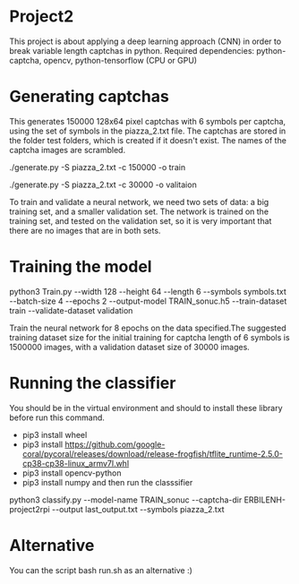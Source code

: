 # Project2
This project is about applying a deep learning approach (CNN) in order to break variable length captchas in python.
Required dependencies: python-captcha, opencv, python-tensorflow (CPU or GPU)

# Generating captchas
This generates 150000 128x64 pixel captchas with 6 symbols per captcha, using the
set of symbols in the piazza_2.txt file. The captchas are stored in the folder
test folders, which is created if it doesn't exist. The names of the captcha images
are scrambled.

   ./generate.py -S piazza_2.txt -c 150000 -o train

   ./generate.py -S piazza_2.txt -c 30000 -o valitaion


To train and validate a neural network, we need two sets of data: a big
training set, and a smaller validation set. The network is trained on the
training set, and tested on the validation set, so it is very important that
there are no images that are in both sets.
# Training the model

  python3 Train.py --width 128 --height 64 --length 6 --symbols symbols.txt --batch-size 4 --epochs 2 --output-model TRAIN_sonuc.h5 --train-dataset train --validate-dataset validation

Train the neural network for 8 epochs on the data specified.The suggested training dataset size for the initial training for captcha length of 6 symbols
is 1500000 images, with a validation dataset size of 30000 images.

# Running the classifier
You should be in the virtual environment and should to install these library before run this command.
-	pip3 install wheel
- pip3 install https://github.com/google-coral/pycoral/releases/download/release-frogfish/tflite_runtime-2.5.0-cp38-cp38-linux_armv7l.whl
-	pip3 install opencv-python
-	pip3 install numpy
and then run the classsifier

   python3 classify.py --model-name TRAIN_sonuc --captcha-dir  ERBILENH-project2rpi --output last_output.txt --symbols piazza_2.txt

# Alternative 
You can the script bash run.sh as an alternative :)






